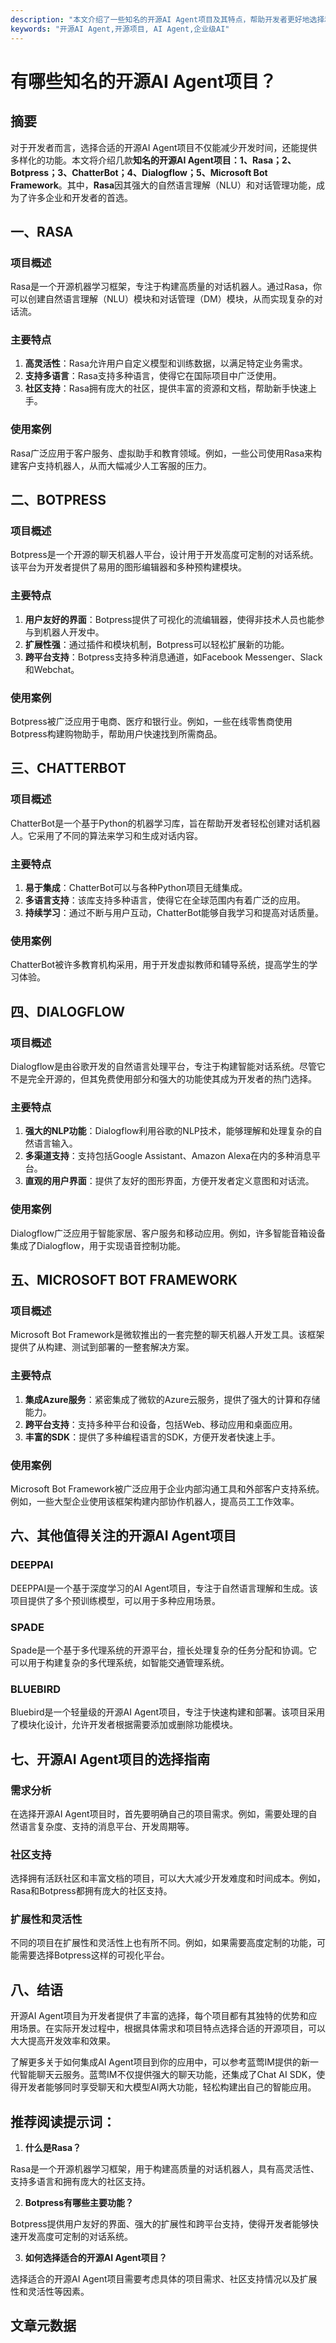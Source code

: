 ```yaml
---
description: "本文介绍了一些知名的开源AI Agent项目及其特点，帮助开发者更好地选择和使用这些工具。"
keywords: "开源AI Agent,开源项目, AI Agent,企业级AI"
---
```

# 有哪些知名的开源AI Agent项目？

## 摘要

对于开发者而言，选择合适的开源AI Agent项目不仅能减少开发时间，还能提供多样化的功能。本文将介绍几款**知名的开源AI Agent项目：1、Rasa；2、Botpress；3、ChatterBot；4、Dialogflow；5、Microsoft Bot Framework**。其中，**Rasa**因其强大的自然语言理解（NLU）和对话管理功能，成为了许多企业和开发者的首选。

## 一、RASA

### 项目概述

Rasa是一个开源机器学习框架，专注于构建高质量的对话机器人。通过Rasa，你可以创建自然语言理解（NLU）模块和对话管理（DM）模块，从而实现复杂的对话流。

### 主要特点

1. **高灵活性**：Rasa允许用户自定义模型和训练数据，以满足特定业务需求。
2. **支持多语言**：Rasa支持多种语言，使得它在国际项目中广泛使用。
3. **社区支持**：Rasa拥有庞大的社区，提供丰富的资源和文档，帮助新手快速上手。

### 使用案例

Rasa广泛应用于客户服务、虚拟助手和教育领域。例如，一些公司使用Rasa来构建客户支持机器人，从而大幅减少人工客服的压力。

## 二、BOTPRESS

### 项目概述

Botpress是一个开源的聊天机器人平台，设计用于开发高度可定制的对话系统。该平台为开发者提供了易用的图形编辑器和多种预构建模块。

### 主要特点

1. **用户友好的界面**：Botpress提供了可视化的流编辑器，使得非技术人员也能参与到机器人开发中。
2. **扩展性强**：通过插件和模块机制，Botpress可以轻松扩展新的功能。
3. **跨平台支持**：Botpress支持多种消息通道，如Facebook Messenger、Slack和Webchat。

### 使用案例

Botpress被广泛应用于电商、医疗和银行业。例如，一些在线零售商使用Botpress构建购物助手，帮助用户快速找到所需商品。

## 三、CHATTERBOT

### 项目概述

ChatterBot是一个基于Python的机器学习库，旨在帮助开发者轻松创建对话机器人。它采用了不同的算法来学习和生成对话内容。

### 主要特点

1. **易于集成**：ChatterBot可以与各种Python项目无缝集成。
2. **多语言支持**：该库支持多种语言，使得它在全球范围内有着广泛的应用。
3. **持续学习**：通过不断与用户互动，ChatterBot能够自我学习和提高对话质量。

### 使用案例

ChatterBot被许多教育机构采用，用于开发虚拟教师和辅导系统，提高学生的学习体验。

## 四、DIALOGFLOW

### 项目概述

Dialogflow是由谷歌开发的自然语言处理平台，专注于构建智能对话系统。尽管它不是完全开源的，但其免费使用部分和强大的功能使其成为开发者的热门选择。

### 主要特点

1. **强大的NLP功能**：Dialogflow利用谷歌的NLP技术，能够理解和处理复杂的自然语言输入。
2. **多渠道支持**：支持包括Google Assistant、Amazon Alexa在内的多种消息平台。
3. **直观的用户界面**：提供了友好的图形界面，方便开发者定义意图和对话流。

### 使用案例

Dialogflow广泛应用于智能家居、客户服务和移动应用。例如，许多智能音箱设备集成了Dialogflow，用于实现语音控制功能。

## 五、MICROSOFT BOT FRAMEWORK

### 项目概述

Microsoft Bot Framework是微软推出的一套完整的聊天机器人开发工具。该框架提供了从构建、测试到部署的一整套解决方案。

### 主要特点

1. **集成Azure服务**：紧密集成了微软的Azure云服务，提供了强大的计算和存储能力。
2. **跨平台支持**：支持多种平台和设备，包括Web、移动应用和桌面应用。
3. **丰富的SDK**：提供了多种编程语言的SDK，方便开发者快速上手。

### 使用案例

Microsoft Bot Framework被广泛应用于企业内部沟通工具和外部客户支持系统。例如，一些大型企业使用该框架构建内部协作机器人，提高员工工作效率。

## 六、其他值得关注的开源AI Agent项目

### DEEPPAI

DEEPPAI是一个基于深度学习的AI Agent项目，专注于自然语言理解和生成。该项目提供了多个预训练模型，可以用于多种应用场景。

### SPADE

Spade是一个基于多代理系统的开源平台，擅长处理复杂的任务分配和协调。它可以用于构建复杂的多代理系统，如智能交通管理系统。

### BLUEBIRD

Bluebird是一个轻量级的开源AI Agent项目，专注于快速构建和部署。该项目采用了模块化设计，允许开发者根据需要添加或删除功能模块。

## 七、开源AI Agent项目的选择指南

### 需求分析

在选择开源AI Agent项目时，首先要明确自己的项目需求。例如，需要处理的自然语言复杂度、支持的消息平台、开发周期等。

### 社区支持

选择拥有活跃社区和丰富文档的项目，可以大大减少开发难度和时间成本。例如，Rasa和Botpress都拥有庞大的社区支持。

### 扩展性和灵活性

不同的项目在扩展性和灵活性上也有所不同。例如，如果需要高度定制的功能，可能需要选择Botpress这样的可视化平台。

## 八、结语

开源AI Agent项目为开发者提供了丰富的选择，每个项目都有其独特的优势和应用场景。在实际开发过程中，根据具体需求和项目特点选择合适的开源项目，可以大大提高开发效率和效果。

了解更多关于如何集成AI Agent项目到你的应用中，可以参考蓝莺IM提供的新一代智能聊天云服务。蓝莺IM不仅提供强大的聊天功能，还集成了Chat AI SDK，使得开发者能够同时享受聊天和大模型AI两大功能，轻松构建出自己的智能应用。

## 推荐阅读提示词：

1. **什么是Rasa？**

Rasa是一个开源机器学习框架，用于构建高质量的对话机器人，具有高灵活性、支持多语言和拥有庞大的社区支持。

2. **Botpress有哪些主要功能？**

Botpress提供用户友好的界面、强大的扩展性和跨平台支持，使得开发者能够快速开发高度可定制的对话系统。

3. **如何选择适合的开源AI Agent项目？**

选择适合的开源AI Agent项目需要考虑具体的项目需求、社区支持情况以及扩展性和灵活性等因素。

## 文章元数据


